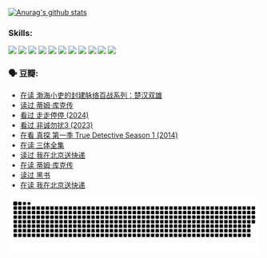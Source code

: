 
[![Anurag's github stats](https://github-readme-stats.vercel.app/api?username=w940853815)](https://github.com/anuraghazra/github-readme-stats)

### Skills:

<code><img height="32" src="https://cdn.jsdelivr.net/npm/simple-icons@v5/icons/python.svg"></code>
<code><img height="32" src="https://cdn.jsdelivr.net/npm/simple-icons@v5/icons/javascript.svg"></code>
<code><img height="32" src="https://cdn.jsdelivr.net/npm/simple-icons@v5/icons/django.svg"></code>
<code><img height="32" src="https://cdn.jsdelivr.net/npm/simple-icons@v5/icons/flask.svg"></code>
<code><img height="32" src="https://cdn.jsdelivr.net/npm/simple-icons@v5/icons/vuetify.svg"></code>
<code><img height="32" src="https://cdn.jsdelivr.net/npm/simple-icons@v5/icons/git.svg"></code>
<code><img height="32" src="https://cdn.jsdelivr.net/npm/simple-icons@v5/icons/docker.svg"></code>
<code><img height="32" src="https://cdn.jsdelivr.net/npm/simple-icons@v5/icons/postgresql.svg"></code>
<code><img height="32" src="https://cdn.jsdelivr.net/npm/simple-icons@v5/icons/elasticsearch.svg"></code>
<code><img height="32" src="https://cdn.jsdelivr.net/npm/simple-icons@v5/icons/macos.svg"></code>
<code><img height="32" src="https://cdn.jsdelivr.net/npm/simple-icons@v5/icons/linux.svg"></code>

### 🗣 豆瓣:

<!-- DOUBAN-ACTIVITIES:START -->
- [在读 渤海小吏的封建脉络百战系列：楚汉双雄](https://www.douban.com/people/136069238/status/4700950146/?_i=24726163)
- [读过 蒂姆·库克传](https://www.douban.com/people/136069238/status/4700949869/?_i=24726163)
- [看过 走走停停‎ (2024)](https://www.douban.com/people/136069238/status/4684430230/?_i=24726163)
- [看过 非诚勿扰3‎ (2023)](https://www.douban.com/people/136069238/status/4676324100/?_i=24726163)
- [在看 真探 第一季 True Detective Season 1‎ (2014)](https://www.douban.com/people/136069238/status/4673382852/?_i=24726163)
- [在读 三体全集](https://www.douban.com/people/136069238/status/4672842521/?_i=24726163)
- [读过 我在北京送快递](https://www.douban.com/people/136069238/status/4672842036/?_i=24726163)
- [在读 蒂姆·库克传](https://www.douban.com/people/136069238/status/4663517053/?_i=24726163)
- [读过 黑书](https://www.douban.com/people/136069238/status/4663516022/?_i=24726163)
- [在读 我在北京送快递](https://www.douban.com/people/136069238/status/4658098365/?_i=24726163)
<!-- DOUBAN-ACTIVITIES:END -->


![Snake animation](https://raw.githubusercontent.com/w940853815/w940853815/output/github-contribution-grid-snake.svg)

<!--
**w940853815/w940853815** is a ✨ _special_ ✨ repository because its `README.md` (this file) appears on your GitHub profile.

Here are some ideas to get you started:

- 🔭 I’m currently working on ...
- 🌱 I’m currently learning ...
- 👯 I’m looking to collaborate on ...
- 🤔 I’m looking for help with ...
- 💬 Ask me about ...
- 📫 How to reach me: ...
- 😄 Pronouns: ...
- ⚡ Fun fact: ...
-->

